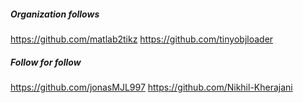 ##### Organization follows

https://github.com/matlab2tikz
https://github.com/tinyobjloader

##### Follow for follow

https://github.com/jonasMJL997
https://github.com/Nikhil-Kherajani

